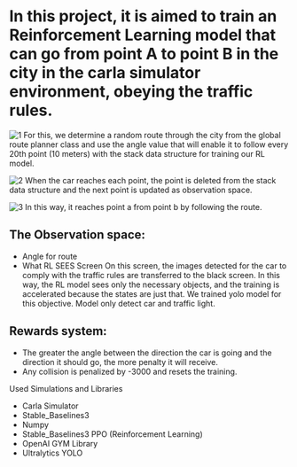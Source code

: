 # In this project, it is aimed to train an Reinforcement Learning model that can go from point A to point B in the city in the carla simulator environment, obeying the traffic rules.
![1](https://github.com/user-attachments/assets/e689033c-2bee-4762-923a-66e944b08ce4)
For this, we determine a random route through the city from the global route planner class and use the angle value that will enable it to follow every 20th point (10 meters) with the stack data structure for training our RL model.


![2](https://github.com/user-attachments/assets/1634b12c-57d0-49e4-8a44-ac8af8c306ef)
When the car reaches each point, the point is deleted from the stack data structure and the next point is updated as observation space.


![3](https://github.com/user-attachments/assets/b64d6a84-3d4f-4131-89d8-f81e0594a7f4)
In this way, it reaches point a from point b by following the route.


## The Observation space:
- Angle for route
- What RL SEES Screen
On this screen, the images detected for the car to comply with the traffic rules are transferred to the black screen. In this way, the RL model sees only the necessary objects, and the training is accelerated because the states are just that.
We trained yolo model for this objective. Model only detect car and traffic light.


## Rewards system:
- The greater the angle between the direction the car is going and the direction it should go, the more penalty it will receive.
- Any collision is penalized by -3000 and resets the training.


Used Simulations and Libraries
- Carla Simulator
- Stable_Baselines3
- Numpy
- Stable_Baselines3 PPO (Reinforcement Learning)
- OpenAI GYM Library
- Ultralytics YOLO
